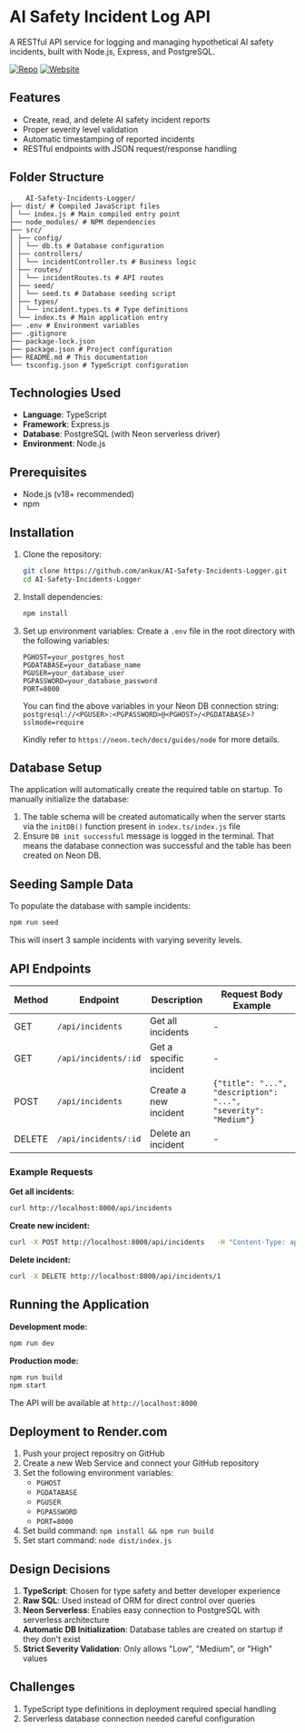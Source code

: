 
# AI Safety Incident Log API

A RESTful API service for logging and managing hypothetical AI safety incidents, built with Node.js, Express, and PostgreSQL.

[![Repo](https://img.shields.io/badge/GitHub-View%20Repo-blue?logo=github)](https://github.com/ankux/AI-Safety-Incidents-Logger) 
[![Website](https://img.shields.io/badge/Live%20API-Click%20Here-brightgreen?logo=vercel&style=for-the-badge)](https://ai-safety-incidents-logger.onrender.com/api/incidents)

## Features

- Create, read, and delete AI safety incident reports
- Proper severity level validation
- Automatic timestamping of reported incidents
- RESTful endpoints with JSON request/response handling

## Folder Structure
```
    AI-Safety-Incidents-Logger/
├── dist/ # Compiled JavaScript files
│ └── index.js # Main compiled entry point
├── node_modules/ # NPM dependencies
├── src/
│ ├── config/
│ │ └── db.ts # Database configuration
│ ├── controllers/
│ │ └── incidentController.ts # Business logic
│ ├── routes/
│ │ └── incidentRoutes.ts # API routes
│ ├── seed/
│ │ └── seed.ts # Database seeding script
│ ├── types/
│ │ └── incident.types.ts # Type definitions
│ └── index.ts # Main application entry
├── .env # Environment variables
├── .gitignore
├── package-lock.json
├── package.json # Project configuration
├── README.md # This documentation
└── tsconfig.json # TypeScript configuration
```

## Technologies Used

- **Language**: TypeScript
- **Framework**: Express.js
- **Database**: PostgreSQL (with Neon serverless driver)
- **Environment**: Node.js

## Prerequisites

- Node.js (v18+ recommended)
- npm

## Installation

1. Clone the repository:
   ```bash
   git clone https://github.com/ankux/AI-Safety-Incidents-Logger.git
   cd AI-Safety-Incidents-Logger
   ```

2. Install dependencies:
   ```bash
   npm install
   ```

3. Set up environment variables:
   Create a `.env` file in the root directory with the following variables:

   ```
   PGHOST=your_postgres_host
   PGDATABASE=your_database_name
   PGUSER=your_database_user
   PGPASSWORD=your_database_password
   PORT=8000
   ```
   You can find the above variables in your Neon DB connection string:
   `postgresql://<PGUSER>:<PGPASSWORD>@<PGHOST>/<PGDATABASE>?sslmode=require`

   Kindly refer to `https://neon.tech/docs/guides/node` for more details.

## Database Setup

The application will automatically create the required table on startup. To manually initialize the database:

1. The table schema will be created automatically when the server starts via the `initDB()` function present in `index.ts/index.js` file
2. Ensure `DB init successful` message is logged in the terminal. That means the database connection was successful and the table has been created on Neon DB.

## Seeding Sample Data

To populate the database with sample incidents:
```bash
npm run seed
```

This will insert 3 sample incidents with varying severity levels.

## API Endpoints

| Method | Endpoint               | Description               | Request Body Example                                                   |
|--------|------------------------|---------------------------|------------------------------------------------------------------------|
| GET    | `/api/incidents`       | Get all incidents         | -                                                                      |
| GET    | `/api/incidents/:id`   | Get a specific incident   | -                                                                      |
| POST   | `/api/incidents`       | Create a new incident     | `{"title": "...", "description": "...", "severity": "Medium"}`         |
| DELETE | `/api/incidents/:id`   | Delete an incident        | -                                                                      |

### Example Requests

**Get all incidents:**
```bash
curl http://localhost:8000/api/incidents
```

**Create new incident:**
```bash
curl -X POST http://localhost:8000/api/incidents   -H "Content-Type: application/json"   -d '{"title":"API Test","description":"Testing the API","severity":"High"}'
```

**Delete incident:**
```bash
curl -X DELETE http://localhost:8000/api/incidents/1
```

## Running the Application

**Development mode:**
```bash
npm run dev
```

**Production mode:**
```bash
npm run build
npm start
```

The API will be available at `http://localhost:8000`

## Deployment to Render.com

1. Push your project repositry on GitHub
2. Create a new Web Service and connect your GitHub repository
3. Set the following environment variables:
   - `PGHOST`
   - `PGDATABASE`
   - `PGUSER`
   - `PGPASSWORD`
   - `PORT=8000`
4. Set build command: `npm install && npm run build`
5. Set start command: `node dist/index.js`

## Design Decisions

1. **TypeScript**: Chosen for type safety and better developer experience
2. **Raw SQL**: Used instead of ORM for direct control over queries
3. **Neon Serverless**: Enables easy connection to PostgreSQL with serverless architecture
4. **Automatic DB Initialization**: Database tables are created on startup if they don't exist
5. **Strict Severity Validation**: Only allows "Low", "Medium", or "High" values

## Challenges

1. TypeScript type definitions in deployment required special handling
2. Serverless database connection needed careful configuration

